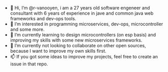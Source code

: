 - 👋 Hi, I’m @r-vanooyen, i am a 27 years old software engeneer and consultant with 6 years of experience in jave and common java web frameworks and dev-ops tools.
- 👀 I’m interested in programming microservices, dev-ops, microcontroller and some more.
- 🌱 I’m currently learning to design microcontrollers (on esp basis) and improving my skills with some new microservices frameworks.
- 💞️ I’m currently not looking to collaborate on other open sources, because I want to improve my own skills first.
- 📫 If you got some ideas to improve my projects, feel free to create an issue in that repo.

<!---
r-vanooyen/r-vanooyen is a ✨ special ✨ repository because its `README.md` (this file) appears on your GitHub profile.
You can click the Preview link to take a look at your changes.
--->
